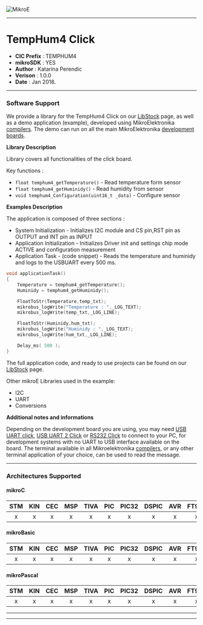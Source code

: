 ![MikroE](http://www.mikroe.com/img/designs/beta/logo_small.png)

---

# TempHum4 Click

- **CIC Prefix**  : TEMPHUM4
- **mikroSDK**    : YES
- **Author**      : Katarina Perendic
- **Verison**     : 1.0.0
- **Date**        : Jan 2018.

---

### Software Support

We provide a library for the TempHum4 Click on our [LibStock](https://libstock.mikroe.com/projects/view/2326/temp-amp-hum-4-click) 
page, as well as a demo application (example), developed using MikroElektronika 
[compilers](http://shop.mikroe.com/compilers). The demo can run on all the main 
MikroElektronika [development boards](http://shop.mikroe.com/development-boards).

**Library Description**

Library covers all functionalities of the click board.

Key functions :

- ``` float temphum4_getTemperature() ``` - Read temperature form sensor
- ``` float temphum4_getHuminidy() ``` - Read humidity from sensor
- ``` void temphum4_Configuration(uint16_t _data) ``` - Configure sensor

**Examples Description**

The application is composed of three sections :

- System Initialization - Initializes I2C module and CS pin,RST pin as OUTPUT and INT pin as INPUT
- Application Initialization - Initializes Driver init and settings chip mode ACTIVE and configuration measurement
- Application Task - (code snippet) -  Reads the temperature and huminidy and logs to the USBUART every 500 ms.

```.c
void applicationTask()
{
    Temperature = temphum4_getTemperature();
    Huminidy = temphum4_getHuminidy();

    FloatToStr(Temperature,temp_txt);
    mikrobus_logWrite("Temperature : ",_LOG_TEXT);
    mikrobus_logWrite(temp_txt,_LOG_LINE);

    FloatToStr(Huminidy,hum_txt);
    mikrobus_logWrite("Huminidy : ",_LOG_TEXT);
    mikrobus_logWrite(hum_txt,_LOG_LINE);

    Delay_ms( 500 );
}
```

The full application code, and ready to use projects can be found on our 
[LibStock](https://libstock.mikroe.com/projects/view/2326/temp-amp-hum-4-click) page.

Other mikroE Libraries used in the example:

- I2C 
- UART
- Conversions

**Additional notes and informations**

Depending on the development board you are using, you may need 
[USB UART click](http://shop.mikroe.com/usb-uart-click), 
[USB UART 2 Click](http://shop.mikroe.com/usb-uart-2-click) or 
[RS232 Click](http://shop.mikroe.com/rs232-click) to connect to your PC, for 
development systems with no UART to USB interface available on the board. The 
terminal available in all Mikroelektronika 
[compilers](http://shop.mikroe.com/compilers), or any other terminal application 
of your choice, can be used to read the message.

---
### Architectures Supported

#### mikroC

| STM | KIN | CEC | MSP | TIVA | PIC | PIC32 | DSPIC | AVR | FT90x |
|:-:|:-:|:-:|:-:|:-:|:-:|:-:|:-:|:-:|:-:|
| x | x | x | x | x | x | x | x | x | x |

#### mikroBasic

| STM | KIN | CEC | MSP | TIVA | PIC | PIC32 | DSPIC | AVR | FT90x |
|:-:|:-:|:-:|:-:|:-:|:-:|:-:|:-:|:-:|:-:|
| x | x | x | x | x | x | x | x | x | x |

#### mikroPascal

| STM | KIN | CEC | MSP | TIVA | PIC | PIC32 | DSPIC | AVR | FT90x |
|:-:|:-:|:-:|:-:|:-:|:-:|:-:|:-:|:-:|:-:|
| x | x | x | x | x | x | x | x | x | x |

---
---
